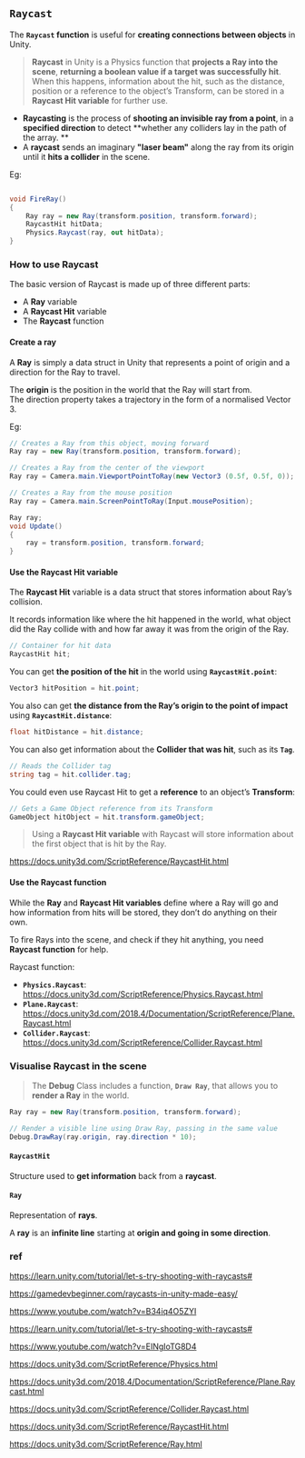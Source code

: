 ## `Raycast`
The **`Raycast` function** is useful for **creating connections between objects** in Unity.

> **Raycast** in Unity is a Physics function that **projects a Ray into the scene**, **returning a boolean value if a target was successfully hit**. When this happens, information about the hit, such as the distance, position or a reference to the object’s Transform, can be stored in a **Raycast Hit variable** for further use.


- **Raycasting** is the process of **shooting an invisible ray from a point**, in a **specified direction** to detect **whether any colliders lay in the path of the array.
**
- A **raycast** sends an imaginary **"laser beam"** along the ray from its origin until it **hits a collider**
 in the scene. 

Eg:
```cs

void FireRay()
{
    Ray ray = new Ray(transform.position, transform.forward);
    RaycastHit hitData;
    Physics.Raycast(ray, out hitData);
}
```


### How to use Raycast
The basic version of Raycast is made up of three different parts:
-   A **Ray** variable
-   A **Raycast Hit** variable
-   The **Raycast** function

#### Create a ray
A **Ray** is simply a data struct in Unity that represents a point of origin and a direction for the Ray to travel.

The **origin** is the position in the world that the Ray will start from. \
The direction property takes a trajectory in the form of a normalised Vector 3.

Eg:
```cs
// Creates a Ray from this object, moving forward
Ray ray = new Ray(transform.position, transform.forward);
```

```cs
// Creates a Ray from the center of the viewport
Ray ray = Camera.main.ViewportPointToRay(new Vector3 (0.5f, 0.5f, 0));
```

```cs
// Creates a Ray from the mouse position
Ray ray = Camera.main.ScreenPointToRay(Input.mousePosition);
```

```cs
Ray ray;
void Update()
{
    ray = transform.position, transform.forward;
}
```


#### Use the Raycast Hit variable
The **Raycast Hit** variable is a data struct that stores information about Ray’s collision.

It records information like where the hit happened in the world, what object did the Ray collide with and how far away it was from the origin of the Ray.

```cs
// Container for hit data
RaycastHit hit;

```
You can get **the position of the hit** in the world using **`RaycastHit.point`**:
```cs
Vector3 hitPosition = hit.point;
```

You also can get **the distance from the Ray’s origin to the point of impact** using **`RaycastHit.distance`**:
```cs
float hitDistance = hit.distance;
```

You can also get information about the **Collider that was hit**, such as its **`Tag`**.
```cs
// Reads the Collider tag
string tag = hit.collider.tag;
```

You could even use Raycast Hit to get a **reference** to an object’s **Transform**:
```cs
// Gets a Game Object reference from its Transform
GameObject hitObject = hit.transform.gameObject;
```

> Using a **Raycast Hit variable** with Raycast will store information about the first object that is hit by the Ray.

https://docs.unity3d.com/ScriptReference/RaycastHit.html

#### Use the Raycast function
While the **Ray** and **Raycast Hit variables** define where a Ray will go and how information from hits will be stored, they don’t do anything on their own.

To fire Rays into the scene, and check if they hit anything, you need **Raycast function** for help.


Raycast function:

- **`Physics.Raycast`**: \
  https://docs.unity3d.com/ScriptReference/Physics.Raycast.html
- **`Plane.Raycast`**: \
  https://docs.unity3d.com/2018.4/Documentation/ScriptReference/Plane.Raycast.html
- **`Collider.Raycast`**: \
  https://docs.unity3d.com/ScriptReference/Collider.Raycast.html



### Visualise Raycast in the scene
> The **Debug** Class includes a function, **`Draw Ray`**, that allows you to **render a Ray** in the world.

```cs
Ray ray = new Ray(transform.position, transform.forward);

// Render a visible line using Draw Ray, passing in the same value
Debug.DrawRay(ray.origin, ray.direction * 10);
```

#### `RaycastHit`
Structure used to **get information** back from a **raycast**.


#### `Ray`
Representation of **rays**.

A **ray** is an **infinite line** starting at **origin and going in some direction**.


### ref
https://learn.unity.com/tutorial/let-s-try-shooting-with-raycasts#

https://gamedevbeginner.com/raycasts-in-unity-made-easy/

https://www.youtube.com/watch?v=B34iq4O5ZYI

https://learn.unity.com/tutorial/let-s-try-shooting-with-raycasts#

https://www.youtube.com/watch?v=EINgIoTG8D4

https://docs.unity3d.com/ScriptReference/Physics.html

https://docs.unity3d.com/2018.4/Documentation/ScriptReference/Plane.Raycast.html

https://docs.unity3d.com/ScriptReference/Collider.Raycast.html

https://docs.unity3d.com/ScriptReference/RaycastHit.html

https://docs.unity3d.com/ScriptReference/Ray.html


